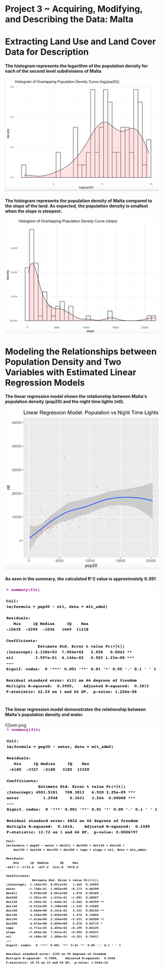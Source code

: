 # Project 3 ~ Acquiring, Modifying, and Describing the Data: Malta

# Extracting Land Use and Land Cover Data for Description
#### The histogram represents the logarithm of the population density for each of the second level subdivisions of Malta
![](loghist.png)

#### The histogram represents the population density of Malta compared to the slope of the land. As expected, the population density is smallest when the slope is steepest.
![](slopehist.png)

# Modeling the Relationships between Population Density and Two Variables with Estimated Linear Regression Models 
#### The linear regression model shows the relationship between Malta's population density (pop20) and the night time lights (ntl).
![](ntlvspop.png)
#### As seen in the summary, the calculated R^2 value is approximately 0.391
![](sum.png)
#### The linear regression model demonstrates the relationship between Malta's population density and water. 
![](wtr.png
![](fit.png)
![](call.png)
